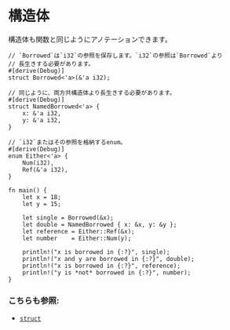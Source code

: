 # 構造体

構造体も関数と同じようにアノテーションできます。

```rust,editable
// `Borrowed`は`i32`の参照を保存します。`i32`の参照は`Borrowed`より
// 長生きする必要があります。
#[derive(Debug)]
struct Borrowed<'a>(&'a i32);

// 同じように、両方共構造体より長生きする必要があります。
#[derive(Debug)]
struct NamedBorrowed<'a> {
    x: &'a i32,
    y: &'a i32,
}

// `i32`またはその参照を格納するenum。
#[derive(Debug)]
enum Either<'a> {
    Num(i32),
    Ref(&'a i32),
}

fn main() {
    let x = 18;
    let y = 15;

    let single = Borrowed(&x);
    let double = NamedBorrowed { x: &x, y: &y };
    let reference = Either::Ref(&x);
    let number    = Either::Num(y);

    println!("x is borrowed in {:?}", single);
    println!("x and y are borrowed in {:?}", double);
    println!("x is borrowed in {:?}", reference);
    println!("y is *not* borrowed in {:?}", number);
}
```

### こちらも参照:

- [`struct`][structs]


[structs]: ../../custom_types/structs.md

